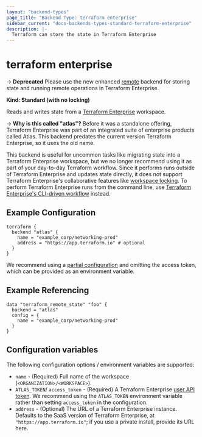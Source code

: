 ```yaml
---
layout: "backend-types"
page_title: "Backend Type: terraform enterprise"
sidebar_current: "docs-backends-types-standard-terraform-enterprise"
description: |-
  Terraform can store the state in Terraform Enterprise
---
```


# terraform enterprise

-> **Deprecated** Please use the new enhanced [remote](/docs/backends/types/remote.html)
backend for storing state and running remote operations in Terraform Enterprise.

**Kind: Standard (with no locking)**

Reads and writes state from a [Terraform Enterprise](/docs/enterprise/index.html)
workspace.

-> **Why is this called "atlas"?** Before it was a standalone offering,
Terraform Enterprise was part of an integrated suite of enterprise products
called Atlas. This backend predates the current version Terraform Enterprise, so
it uses the old name.

This backend is useful for uncommon tasks like migrating state into a Terraform
Enterprise workspace, but we no longer recommend using it as part of your
day-to-day Terraform workflow. Since it performs runs outside of Terraform
Enterprise and updates state directly, it does not support Terraform
Enterprise's collaborative features like [workspace
locking](/docs/enterprise/run/index.html). To perform Terraform Enterprise runs
from the command line, use [Terraform Enterprise's CLI-driven
workflow](/docs/enterprise/run/cli.html) instead.

## Example Configuration

```hcl
terraform {
  backend "atlas" {
    name = "example_corp/networking-prod"
    address = "https://app.terraform.io" # optional
  }
}
```

We recommend using a [partial configuration](/docs/backends/config.html) and
omitting the access token, which can be provided as an environment variable.

## Example Referencing

```hcl
data "terraform_remote_state" "foo" {
  backend = "atlas"
  config = {
    name = "example_corp/networking-prod"
  }
}
```

## Configuration variables

The following configuration options / environment variables are supported:

* `name` - (Required) Full name of the workspace (`<ORGANIZATION>/<WORKSPACE>`).
* `ATLAS_TOKEN`/ `access_token`  - (Required) A Terraform Enterprise [user API
  token](/docs/enterprise/users-teams-organizations/users.html#api-tokens). We
  recommend using the `ATLAS_TOKEN` environment variable rather than setting
  `access_token` in the configuration.
* `address` - (Optional) The URL of a Terraform Enterprise instance. Defaults to
  the SaaS version of Terraform Enterprise, at `"https://app.terraform.io"`; if
  you use a private install, provide its URL here.
